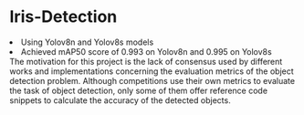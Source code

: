 # Iris-Detection
<li>Using Yolov8n and Yolov8s models</li>
<li>Achieved mAP50 score of 0.993 on Yolov8n and 0.995 on Yolov8s</li>
The motivation for this project is the lack of consensus used by different works and implementations concerning the evaluation metrics of the object detection problem. Although competitions use their own metrics to evaluate the task of object detection, only some of them offer reference code snippets to calculate the accuracy of the detected objects.
